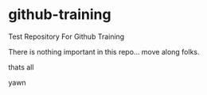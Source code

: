 # github-training
Test Repository For Github Training

There is nothing important in this repo...
move along folks.

thats all

yawn
